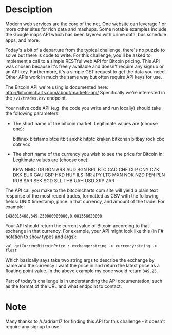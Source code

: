 # Desciption

Modern web services are the core of the net. One website can leverage 1 or more other sites for rich data and mashups. Some notable examples include the Google maps API which has been layered with crime data, bus schedule apps, and more. 

Today's a bit of a departure from the typical challenge, there's no puzzle to solve but there is code to write. For this challenge, you'll be asked to implement a call to a simple RESTful web API for Bitcoin pricing. This API was chosen because it's freely available and doesn't require any signup or an API key. Furthermore, it's a simple GET request to get the data you need. Other APIs work in much the same way but often require API keys for use. 

The Bitcoin API we're using is documented here: http://bitcoincharts.com/about/markets-api/ Specifically we're interested in the `/v1/trades.csv` endpoint. 

Your native code API (e.g. the code you write and run locally) should take the following parameters:

- The short name of the bitcoin market. Legitimate values are (choose one):

    bitfinex
    bitstamp
    btce
    itbit
    anxhk
    hitbtc
    kraken
    bitkonan
    bitbay
    rock
    cbx
    cotr
    vcx

- The short name of the currency you wish to see the price for Bitcoin in. Legitimate values are (choose one):

    KRW
    NMC
    IDR
    RON
    ARS
    AUD
    BGN
    BRL
    BTC
    CAD
    CHF
    CLP
    CNY
    CZK
    DKK
    EUR
    GAU
    GBP
    HKD
    HUF
    ILS
    INR
    JPY
    LTC
    MXN
    NOK
    NZD
    PEN
    PLN
    RUB
    SAR
    SEK
    SGD
    SLL
    THB
    UAH
    USD
    XRP
    ZAR

The API call you make to the bitcoincharts.com site will yield a plain text response of the most recent trades, formatted as CSV with the following fields: UNIX timestamp, price in that currency, and amount of the trade. For example:

    1438015468,349.250000000000,0.001356620000

Your API should return the current value of Bitcoin according to that exchange in that currency. For example, your API might look like this (in F# notation to show types and args):

    val getCurrentBitcoinPrice : exchange:string -> currency:string -> float

Which basically says take two string args to describe the exchange by name and the currency I want the price in and return the latest price as a floating point value. In the above example my code would return `349.25`. 

Part of today's challenge is in understanding the API documentation, such as the format of the URL and what endpoint to contact. 

# Note

Many thanks to /u/adrian17 for finding this API for this challenge - it doesn't require any signup to use. 